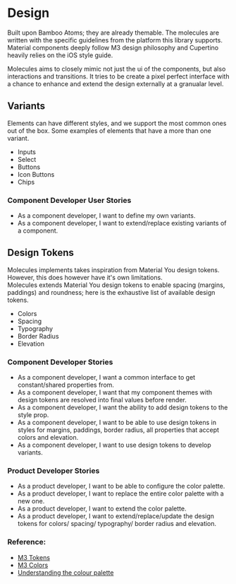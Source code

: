 # Design
Built upon Bamboo Atoms; they are already themable. The molecules are written with the specific guidelines from the platform this library supports.
Material components deeply follow M3 design philosophy and Cupertino heavily relies on the iOS style guide.


Molecules aims to closely mimic not just the ui of the components, but also interactions and transitions. It tries to be create a pixel perfect interface with a chance to enhance and extend the design externally at a granualar level.



## Variants
Elements can have different styles, and we support the most common ones out of the box.
Some examples of elements that have a more than one variant.
- Inputs
- Select
- Buttons
- Icon Buttons
- Chips


### Component Developer User Stories
- As a component developer, I want to define my own variants.
- As a component developer, I want to extend/replace existing variants of a component.



## Design Tokens
Molecules implements takes inspiration from Material You design tokens. However, this does however have it's own limitations.\
Molecules extends Material You design tokens to enable spacing (margins, paddings) and roundness; here is the exhaustive list of available design tokens.
- Colors
- Spacing
- Typography
- Border Radius
- Elevation


### Component Developer Stories
- As a component developer, I want a common interface to get constant/shared properties from.
- As a component developer, I want that my component themes with design tokens are resolved into final values before render.
- As a component developer, I want the ability to add design tokens to the style prop.
- As a component developer, I want to be able to use design tokens in styles for margins, paddings, border radius, all properties that accept colors and elevation.
- As a component developer, I want to use design tokens to develop variants.


### Product Developer Stories
- As a product developer, I want to be able to configure the color palette.
- As a product developer, I want to replace the entire color palette with a new one.
- As a product developer, I want to extend the color palette.
- As a product developer, I want to extend/replace/update the design tokens for colors/ spacing/ typography/ border radius and elevation.



### Reference:
- [M3 Tokens](https://m3.material.io/styles/color/the-color-system/tokens)
- [M3 Colors](https://m3.material.io/styles/color/the-color-system/custom-colors)
- [Understanding the colour palette](https://codelabs.developers.google.com/visualize-dynamic-color)

